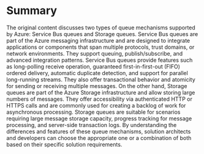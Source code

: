 # Summary

The original content discusses two types of queue mechanisms supported by Azure: Service Bus queues and Storage queues. Service Bus queues are part of the Azure messaging infrastructure and are designed to integrate applications or components that span multiple protocols, trust domains, or network environments. They support queuing, publish/subscribe, and advanced integration patterns. Service Bus queues provide features such as long-polling receive operation, guaranteed first-in-first-out (FIFO) ordered delivery, automatic duplicate detection, and support for parallel long-running streams. They also offer transactional behavior and atomicity for sending or receiving multiple messages. On the other hand, Storage queues are part of the Azure Storage infrastructure and allow storing large numbers of messages. They offer accessibility via authenticated HTTP or HTTPS calls and are commonly used for creating a backlog of work for asynchronous processing. Storage queues are suitable for scenarios requiring large message storage capacity, progress tracking for message processing, and server-side transaction logs. By understanding the differences and features of these queue mechanisms, solution architects and developers can choose the appropriate one or a combination of both based on their specific solution requirements.

